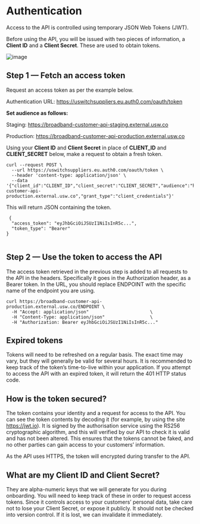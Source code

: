# Authentication
Access to the API is controlled using temporary JSON Web Tokens (JWT).

Before using the API, you will be issued with two pieces of information, a **Client ID** and a **Client Secret**. These are used to obtain tokens.

![image](https://user-images.githubusercontent.com/2581278/110963604-2f574880-834a-11eb-95ef-92b958100ece.png)


## Step 1 — Fetch an access token
Request an access token as per the example below.

Authentication URL: https://uswitchsuppliers.eu.auth0.com/oauth/token

**Set audience as follows:**

Staging: https://broadband-customer-api-staging.external.usw.co

Production: https://broadband-customer-api-production.external.usw.co


Using your **Client ID** and **Client Secret** in place of **CLIENT_ID** and **CLIENT_SECRET** below, make a request to obtain a fresh token.

```
curl --request POST \
  --url https://uswitchsuppliers.eu.auth0.com/oauth/token \
  --header 'content-type: application/json' \
  --data '{"client_id":"CLIENT_ID","client_secret":"CLIENT_SECRET","audience":"https://broadband-customer-api-production.external.usw.co","grant_type":"client_credentials"}'
```
    
This will return JSON containing the token.
```
 {
  "access_token": "eyJhbGciOiJSUzI1NiIsInR5c...",
  "token_type": "Bearer"
}
   
```

## Step 2 — Use the token to access the API
The access token retrieved in the previous step is added to all requests to the API in the headers. Specifically it goes in the Authorization header, as a Bearer token. In the URL, you should replace ENDPOINT with the specific name of the endpoint you are using.

```
curl https://broadband-customer-api-production.external.usw.co/ENDPOINT \
  -H "Accept: application/json"                       \
  -H "Content-Type: application/json"                 \
  -H "Authorization: Bearer eyJhbGciOiJSUzI1NiIsInR5c..."
```

## Expired tokens
Tokens will need to be refreshed on a regular basis. The exact time may vary, but they will generally be valid for several hours. It is recommended to keep track of the token’s time-to-live within your application. If you attempt to access the API with an expired token, it will return the 401 HTTP status code.

## How is the token secured?
The token contains your identity and a request for access to the API. You can see the token contents by decoding it (for example, by using the site https://jwt.io). It is signed by the authorisation service using the RS256 cryptographic algorithm, and this will verified by our API to check it is valid and has not been altered. This ensures that the tokens cannot be faked, and no other parties can gain access to your customers’ information.

As the API uses HTTPS, the token will encrypted during transfer to the API.

## What are my Client ID and Client Secret?
They are alpha-numeric keys that we will generate for you during onboarding. You will need to keep track of these in order to request access tokens. Since it controls access to your customers’ personal data, take care not to lose your Client Secret, or expose it publicly. It should not be checked into version control. If it is lost, we can invalidate it immediately.
